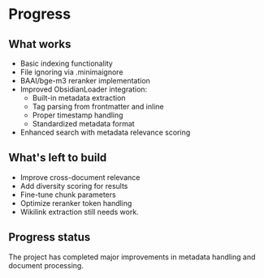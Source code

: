 # Progress

## What works
- Basic indexing functionality
- File ignoring via .minimaignore
- BAAI/bge-m3 reranker implementation
- Improved ObsidianLoader integration:
  - Built-in metadata extraction
  - Tag parsing from frontmatter and inline
  - Proper timestamp handling
  - Standardized metadata format
- Enhanced search with metadata relevance scoring

## What's left to build
- Improve cross-document relevance
- Add diversity scoring for results
- Fine-tune chunk parameters
- Optimize reranker token handling
- Wikilink extraction still needs work.

## Progress status
The project has completed major improvements in metadata handling and document processing.
